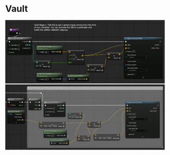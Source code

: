 # Vault

<img src="assets\vault-stage-01.png">

<img src="assets\vault-02-calc-forward-distance-blueprint.png">
